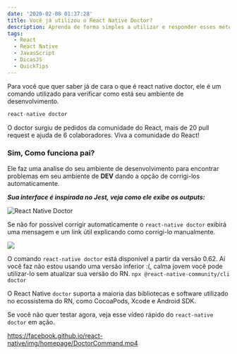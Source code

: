 ```yaml
---
date: '2020-02-08 01:37:28'
title: Você já utilizou o React Native Doctor?
description: Aprenda de forma simples a utilizar e responder esses métodos
tags:
  - React
  - React Native
  - JavasScript
  - DicasJS
  - QuickTips
---
```

Para você que quer saber já de cara o que é react native doctor, ele é um comando utilizado para verificar como está seu ambiente de desenvolvimento.

```javascript
react-native doctor
```

O doctor surgiu de pedidos da comunidade do React, mais de 20 pull request e ajuda de 6 colaboradores. Viva a comunidade do React!

### Sim, Como funciona pai?

Ele faz uma analise do seu ambiente de desenvolvimento para encontrar problemas em seu ambiente de **DEV** dando a opção de corrigi-los automaticamente.

 _**Sua interface é inspirada no Jest, veja como ele exibe os outputs:**_ 

![React Native Doctor](/assets/img/screen-shot-2020-02-08-at-13.21.18.png "Comando React Native doctor em ação")

Se não for possível corrigir automaticamente o `react-native doctor` exibirá uma mensagem e um link útil explicando como corrigi-lo manualmente.

![](/assets/img/screen-shot-2020-02-08-at-13.26.47.png)

O comando `react-native doctor` está disponível a partir da versão 0.62. Aí você faz não estou usando uma versão inferior :(, calma jovem você pode utilizar-lo sem atualizar sua versão do RN.
`npx @react-native-community/cli doctor`

O React Native `doctor` suporta a maioria das bibliotecas e software utilizado no ecossistema do RN, como CocoaPods, Xcode e Android SDK.

Se você não quer testar agora, veja esse vídeo rápido do `react-native doctor` em ação.

https://facebook.github.io/react-native/img/homepage/DoctorCommand.mp4
